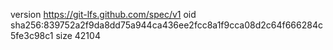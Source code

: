 version https://git-lfs.github.com/spec/v1
oid sha256:839752a2f9da8dd75a944ca436ee2fcc8a1f9cca08d2c64f666284c5fe3c98c1
size 42104
